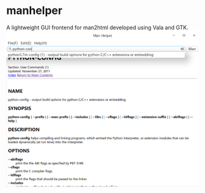 # manhelper
A lightweight GUI frontend for man2html developed using Vala and GTK.
![alt text](https://github.com/akarin123/manhelper/blob/main/manhelper_screenshot.png)
